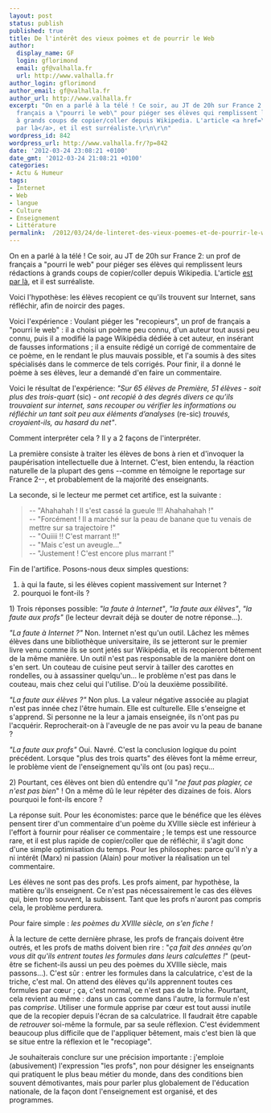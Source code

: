 ```yaml
---
layout: post
status: publish
published: true
title: De l'intérêt des vieux poèmes et de pourrir le Web
author:
  display_name: GF
  login: gflorimond
  email: gf@valhalla.fr
  url: http://www.valhalla.fr
author_login: gflorimond
author_email: gf@valhalla.fr
author_url: http://www.valhalla.fr
excerpt: "On en a parlé à la télé ! Ce soir, au JT de 20h sur France 2: un prof de
  français a \"pourri le web\" pour piéger ses élèves qui remplissent leurs rédactions
  à grands coups de copier/coller depuis Wikipedia. L'article <a href=\"http://laviemoderne.net/lames-de-fond/009-comment-j-ai-pourri-le-web.html\">est
  par là</a>, et il est surréaliste.\r\n\r\n"
wordpress_id: 842
wordpress_url: http://www.valhalla.fr/?p=842
date: '2012-03-24 23:08:21 +0100'
date_gmt: '2012-03-24 21:08:21 +0100'
categories:
- Actu & Humeur
tags:
- Internet
- Web
- langue
- Culture
- Enseignement
- Littérature
permalink:  /2012/03/24/de-linteret-des-vieux-poemes-et-de-pourrir-le-web/
---
```

<p>On en a parlé à la télé ! Ce soir, au JT de 20h sur France 2: un prof de français a "pourri le web" pour piéger ses élèves qui remplissent leurs rédactions à grands coups de copier/coller depuis Wikipedia. L'article <a href="http://laviemoderne.net/lames-de-fond/009-comment-j-ai-pourri-le-web.html">est par là</a>, et il est surréaliste.</p>
<p><a id="more"></a><a id="more-842"></a></p>
<p>Voici l'hypothèse: les élèves recopient ce qu'ils trouvent sur Internet, sans réfléchir, afin de noircir des pages.</p>
<p>Voici l'expérience : Voulant piéger les "recopieurs", un prof de français a "pourri le web" : il a choisi un poème peu connu, d'un auteur tout aussi peu connu, puis il a modifié la page Wikipédia dédiée à cet auteur, en insérant de fausses informations ; il a ensuite rédigé un corrigé de commentaire de ce poème, en le rendant le plus mauvais possible, et l'a soumis à des sites spécialisés dans le commerce de tels corrigés. Pour finir, il a donné le poème à ses élèves, leur a demandé d'en faire un commentaire.</p>
<p>Voici le résultat de l'expérience:<em> "Sur 65 élèves de Première, 51 élèves - soit plus des trois-quart </em>(sic)<em> - ont recopié à des degrés divers ce qu’ils trouvaient sur internet, sans recouper ou vérifier les informations ou réfléchir un tant soit peu aux éléments d’analyses </em>(re-sic)<em> trouvés, croyaient-ils, au hasard du net"</em>.</p>
<p>Comment interpréter cela ? Il y a 2 façons de l'interpréter.</p>
<p>La première consiste à traiter les élèves de bons à rien et d'invoquer la paupérisation intellectuelle due à Internet. C'est, bien entendu, la réaction naturelle de la plupart des gens --comme en témoigne le reportage sur France 2--, et probablement de la majorité des enseignants.</p>
<p>La seconde, si le lecteur me permet cet artifice, est la suivante :</p>
<blockquote><p>-- "Ahahahah ! Il s'est cassé la gueule !!! Ahahahahah !"<br />
-- "Forcément ! Il a marché sur la peau de banane que tu venais de mettre sur sa trajectoire !"<br />
-- "Ouiiii !! C'est marrant !!"<br />
-- "Mais c'est un aveugle..."<br />
-- "Justement ! C'est encore plus marrant !"</p></blockquote>
<p>Fin de l'artifice. Posons-nous deux simples questions:</p>
<ol>
<li>à qui la faute, si les élèves copient massivement sur Internet ?</li>
<li>pourquoi le font-ils ?</li>
</ol>
<p>1) Trois réponses possible: <em>"la faute à Internet"</em>, <em>"la faute aux élèves"</em>, <em>"la faute aux profs"</em> (le lecteur devrait déjà se douter de notre réponse...).</p>
<p><em>"La faute à Internet ?"</em> Non. Internet n'est qu'un outil. Lâchez les mêmes élèves dans une bibliothèque universitaire, ils se jetteront sur le premier livre venu comme ils se sont jetés sur Wikipédia, et ils recopieront bêtement de la même manière. Un outil n'est pas responsable de la manière dont on s'en sert. Un couteau de cuisine peut servir à tailler des carottes en rondelles, ou à assassiner quelqu'un... le problème n'est pas dans le couteau, mais chez celui qui l'utilise. D'où la deuxième possibilité.</p>
<p><em>"La faute aux élèves ?"</em> Non plus. La valeur négative associée au plagiat n'est pas innée chez l'être humain. Elle est culturelle. Elle s'enseigne et s'apprend. Si personne ne la leur a jamais enseignée, ils n'ont pas pu l'acquérir. Reprocherait-on à l'aveugle de ne pas avoir vu la peau de banane ?</p>
<p><em>"La faute aux profs"</em> Oui. Navré. C'est la conclusion logique du point précédent. Lorsque "plus des trois quarts" des élèves font la même erreur, le problème vient de l'enseignement qu'ils ont (ou pas) reçu...</p>
<p>2) Pourtant, ces élèves ont bien dû entendre qu'il "<em>ne faut pas plagier, ce n'est pas bien</em>" ! On a même dû le leur répéter des dizaines de fois. Alors pourquoi le font-ils encore ?</p>
<p>La réponse suit. Pour les économistes: parce que le bénéfice que les élèves pensent tirer d'un commentaire d'un poème du XVIIIe siècle est inférieur à l'effort à fournir pour réaliser ce commentaire ; le temps est une ressource rare, et il est plus rapide de copier/coller que de réfléchir, il s'agit donc d'une simple optimisation du temps. Pour les philosophes: parce qu'il n'y a ni intérêt (Marx) ni passion (Alain) pour motiver la réalisation un tel commentaire.</p>
<p>Les élèves ne sont pas des profs. Les profs aiment, par hypothèse, la matière qu'ils enseignent. Ce n'est pas nécessairement le cas des élèves qui, bien trop souvent, la subissent. Tant que les profs n'auront pas compris cela, le problème perdurera.</p>
<p>Pour faire simple : <em>les poèmes du XVIIIe siècle, on s'en fiche !</em></p>
<p>À la lecture de cette dernière phrase, les profs de français doivent être outrés, et les profs de maths doivent bien rire : "<em>ça fait des années qu'on vous dit qu'ils entrent toutes les formules dans leurs calculettes !</em>" (peut-être se fichent-ils aussi un peu des poèmes du XVIIIe siècle, mais passons...). C'est sûr : entrer les formules dans la calculatrice, c'est de la triche, c'est mal. On attend des élèves qu'ils apprennent toutes ces formules par cœur ; ça, c'est normal, ce n'est pas de la triche. Pourtant, cela revient au même : dans un cas comme dans l'autre, la formule n'est pas <em>comprise</em>. Utiliser une formule apprise par cœur est tout aussi inutile que de la recopier depuis l'écran de sa calculatrice. Il faudrait être capable de <em>retrouver</em> soi-même la formule, par sa seule réflexion. C'est évidemment beaucoup plus difficile que de l'appliquer bêtement, mais c'est bien là que se situe entre la réflexion et le "recopiage".</p>
<p>Je souhaiterais conclure sur une précision importante : j'emploie (abusivement) l'expression "les profs", non pour désigner les enseignants qui pratiquent le plus beau métier du monde, dans des conditions bien souvent démotivantes, mais pour parler plus globalement de l'éducation nationale, de la façon dont l'enseignement est organisé, et des programmes.</p>
